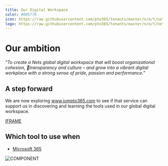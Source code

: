 ```yaml
---
title: Our Digital Workspace
color: #005776
icon: https://raw.githubusercontent.com/pto365/tenants/master/n/e/t/nets/Nets_new_Logo_news.jpg
logo: https://raw.githubusercontent.com/pto365/tenants/master/n/e/t/nets/logo_intranets.png
---
```


# Our ambition

*”To create a Nets global digital workspace 
that will boost organizational cohesion, transparency and culture – and grow into a vibrant digital workplace with a strong sense of pride, passion and performance.”*                                                       


## A step forward

We are now exploring www.jumpto365.com to see if that service can support us in discovering and learning the tools used in our global digital workspace.

[IFRAME](https://www.youtube.com/embed/mz9KLOnkT6I)

## Which tool to use when

- [Microsoft 365](https://preview.app.jumpto365.com/scenario)

![COMPONENT](https://dummyimage.com/800x100/000/fff&text=Languages&/Languages)
